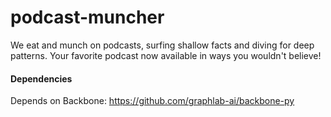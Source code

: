 # podcast-muncher

We eat and munch on podcasts, surfing shallow facts and diving for deep patterns. Your favorite podcast now available in ways you wouldn't believe!

#### Dependencies

Depends on Backbone: https://github.com/graphlab-ai/backbone-py
